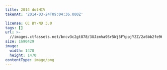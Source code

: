 ```yaml
---
title: 2014 dotHIV
takenAt: '2014-03-24T09:04:36.000Z'

license: CC BY-ND 3.0
tags: []
url: >-
  //images.ctfassets.net/bncv3c2gt878/3UJzmha9Sr5Wj5FYppjYZZ/2a6bb2fe96e1f076ac828037bbfe438e/2014-dothiv_13376054025_o
size: 1690429
image:
  width: 1470
  height: 1470
contentType: image/png
---
```

